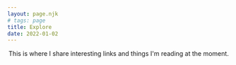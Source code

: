 ```yaml
---
layout: page.njk
# tags: page
title: Explore
date: 2022-01-02
---
```


<header id="hero">
  <p class="faded">
    This is where I share interesting links and things I'm reading at the moment.
  </p>
</header>
